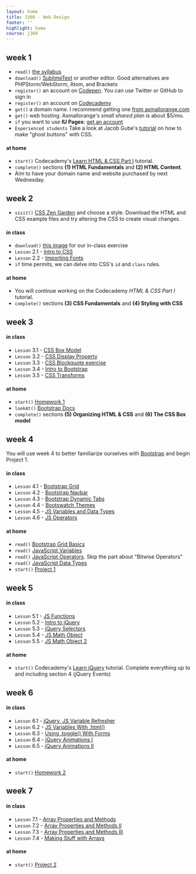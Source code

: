 ```yaml
---
layout: home
title: J360 - Web Design
footer: ''
highlight: home
course: j360
---
```

## week 1
 * `read()` [the syllabus]({{site.baseurl}}/j360/docs/web-syllabus.pdf)
 * `download()` [SublimeText](https://www.sublimetext.com) or another editor. Good alternatives are PHPStorm/WebStorm, Atom, and Brackets
 * `register()` an account on [Codepen](http://codepen.io/). You can use Twitter or GitHub to sign in
 * `register()` an account on [Codecademy](https://www.codecademy.com/learn)
 * `get()` a domain name. I recommend getting one [from asmallorange.com](http://asmallorange.com)
 * `get()` web hosting. Asmallorange's _small shared plan_ is about $5/mo.
 * `if` you want to use __IU Pages__: [get an account](https://access.iu.edu/Accounts)
 * `Experienced students` Take a look at Jacob Gube's [tutorial](http://sixrevisions.com/css/ghost-buttons/) on how to make "ghost buttons" with CSS.

#### at home
 * `start()` Codecademy's [Learn HTML & CSS Part I](https://www.codecademy.com/learn/learn-html-css) tutorial.
 * `complete()` sections __(1) HTML Fundamentals__ and __(2) HTML Content__.
 * Aim to have your domain name and website purchased by next Wednesday.

## week 2
 * `visit()` [CSS Zen Garden](http://www.csszengarden.com/218/) and choose a style. Download the HTML and CSS example files and try altering the CSS to create visual changes.

#### in class
 * `download()` [this image](http://imgur.com/a/52JLv) for our in-class exercise
 * `Lesson` 2.1 - [Intro to CSS](http://codepen.io/novonagu/pen/bgBRJG)
 * `Lesson` 2.2 - [Importing Fonts](http://codepen.io/novonagu/pen/BpQdJK)
 * `if` time permits, we can delve into CSS's `id` and `class` rules.

#### at home
 * You will continue working on the Codecademy _HTML & CSS Part I_ tutorial.
 * `complete()` sections __(3) CSS Fundamentals__ and __(4) Styling with CSS__

## week 3
#### in class
 * `Lesson` 3.1 - [CSS Box Model](https://codepen.io/novonagu/pen/GrmWKx)
 * `Lesson` 3.2 - [CSS Display Property](https://codepen.io/novonagu/pen/BpRWaO)
 * `Lesson` 3.3 - [CSS Blockquote exercise](http://codepen.io/novonagu/pen/VPzPEv)
 * `Lesson` 3.4 - [Intro to Bootstrap](https://codepen.io/novonagu/pen/gwmVpN)
 * `Lesson` 3.5 - [CSS Transforms](https://codepen.io/novonagu/pen/qajAYy)

#### at home
 * `start()` [Homework 1](docs/hw1.html)
 * `lookAt()` [Bootstrap Docs](http://getbootstrap.com/)
 * `complete()` sections __(5) Organizing HTML & CSS__ and __(6) The CSS Box model__

## week 4
You will use week 4 to better familiarize ourselves with [Bootstrap](http://getbootstrap.com/) and begin Project 1.

#### in class
 * `Lesson` 4.1 - [Bootstrap Grid](http://codepen.io/novonagu/pen/RKxrBR)
 * `Lesson` 4.2 - [Bootstrap Navbar](http://codepen.io/novonagu/pen/JEMGwP)
 * `Lesson` 4.3 - [Bootstrap Dynamic Tabs](http://codepen.io/novonagu/pen/pRpgMx)
 * `Lesson` 4.4 - [Bootswatch Themes](http://codepen.io/novonagu/pen/zNRmNX)
 * `Lesson` 4.5 - [JS Variables and Data Types](http://codepen.io/novonagu/pen/OWQBaQ)
 * `Lesson` 4.6 - [JS Operators](https://codepen.io/novonagu/pen/PGVmBX)

#### at home
 * `read()` [Bootstrap Grid Basics](http://www.w3schools.com/bootstrap/bootstrap_grid_basic.asp)
 * `read()` [JavaScript Variables](http://www.w3schools.com/js/js_variables.asp)
 * `read()` [JavaScript Operators](http://www.w3schools.com/js/js_operators.asp). Skip the part about "Bitwise Operators"
 * `read()` [JavaScript Data Types](http://www.w3schools.com/js/js_datatypes.asp)
 * `start()` [Project 1](docs/project1.html)

## week 5

#### in class
 * `Lesson` 5.1 - [JS Functions](http://codepen.io/novonagu/pen/mRKOvV)
 * `Lesson` 5.2 - [Intro to jQuery](http://codepen.io/novonagu/pen/dNKmaN)
 * `Lesson` 5.3 - [jQuery Selectors](http://codepen.io/novonagu/pen/JEZvpy)
 * `Lesson` 5.4 - [JS Math Object](http://codepen.io/novonagu/pen/qRMmdP)
 * `Lesson` 5.5 - [JS Math Object 2](http://codepen.io/novonagu/pen/rjZmxW)

#### at home
 * `start()` Codecademy's [Learn jQuery](https://www.codecademy.com/learn/jquery) tutorial. Complete everything up to and including section 4 (jQuery Events)

## week 6
#### in class
 * `Lesson` 6.1 - [jQuery, JS Variable Refresher](http://codepen.io/novonagu/pen/ggZoxr)
 * `Lesson` 6.2 - [JS Variables With .html()](http://codepen.io/novonagu/pen/bgOarq)
 * `Lesson` 6.3 - [Using .toggle() With Forms](http://codepen.io/novonagu/pen/RGYKwG)
 * `Lesson` 6.4 - [jQuery Animations I](http://codepen.io/novonagu/pen/QdobXJ)
 * `Lesson` 6.5 - [jQuery Animations II](http://codepen.io/novonagu/pen/OWqybo)

#### at home
 * `start()` [Homework 2](docs/hw2.html)

## week 7
#### in class
 * `Lesson` 7.1 - [Array Properties and Methods](http://codepen.io/novonagu/pen/BLgJJB)
 * `Lesson` 7.2 - [Array Properties and Methods II](http://codepen.io/novonagu/pen/MjMrBm)
 * `Lesson` 7.3 - [Array Properties and Methods III](http://codepen.io/novonagu/pen/WGqdBo)
 * `Lesson` 7.4 - [Making Stuff with Arrays](http://codepen.io/novonagu/pen/edwMQp)

#### at home
 * `start()` [Project 2](docs/project2.html)

 <!-- * `Lesson` - [Using spectrum.js](http://codepen.io/novonagu/pen/vgqyeM) -->
